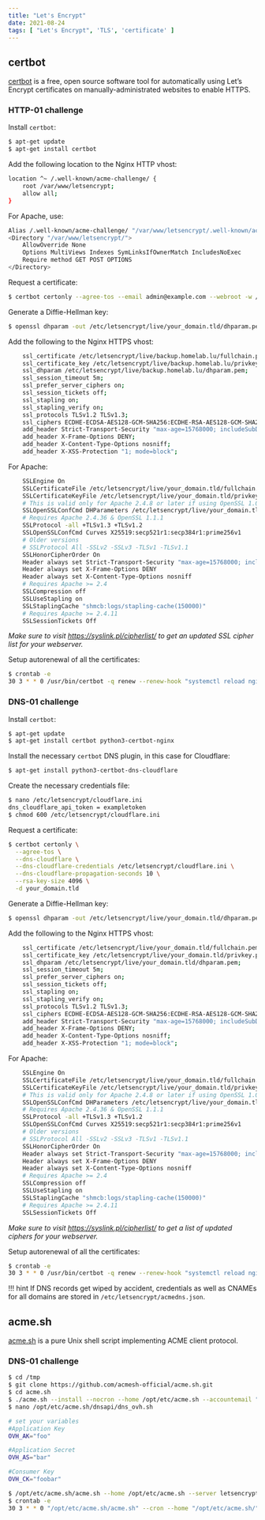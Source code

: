```yaml
---
title: "Let's Encrypt"
date: 2021-08-24
tags: [ "Let's Encrypt", 'TLS', 'certificate' ]
---
```


## certbot

[certbot](https://certbot.eff.org/) is a free, open source software tool for
automatically using Let’s Encrypt certificates on manually-administrated
websites to enable HTTPS.

### HTTP-01 challenge

Install `certbot`:
```bash
$ apt-get update
$ apt-get install certbot
```

Add the following location to the Nginx HTTP vhost:
```bash
location ^~ /.well-known/acme-challenge/ {
    root /var/www/letsencrypt;
    allow all;
}
```

For Apache, use:
```bash
Alias /.well-known/acme-challenge/ "/var/www/letsencrypt/.well-known/acme-challenge/"
<Directory "/var/www/letsencrypt/">
    AllowOverride None
    Options MultiViews Indexes SymLinksIfOwnerMatch IncludesNoExec
    Require method GET POST OPTIONS
</Directory>
```

Request a certificate:
```bash
$ certbot certonly --agree-tos --email admin@example.com --webroot -w /var/www/letsencrypt/ --rsa-key-size 4096 -d your_domain.tld -d your_domain2.tld -d your_domain3.tld
```

Generate a Diffie-Hellman key:
```bash
$ openssl dhparam -out /etc/letsencrypt/live/your_domain.tld/dhparam.pem 4096
```

Add the following to the Nginx HTTPS vhost:
```bash
    ssl_certificate /etc/letsencrypt/live/backup.homelab.lu/fullchain.pem;
    ssl_certificate_key /etc/letsencrypt/live/backup.homelab.lu/privkey.pem;
    ssl_dhparam /etc/letsencrypt/live/backup.homelab.lu/dhparam.pem;
    ssl_session_timeout 5m;
    ssl_prefer_server_ciphers on;
    ssl_session_tickets off;
    ssl_stapling on;
    ssl_stapling_verify on;
    ssl_protocols TLSv1.2 TLSv1.3;
    ssl_ciphers ECDHE-ECDSA-AES128-GCM-SHA256:ECDHE-RSA-AES128-GCM-SHA256:ECDHE-ECDSA-AES256-GCM-SHA384:ECDHE-RSA-AES256-GCM-SHA384:ECDHE-ECDSA-CHACHA20-POLY1305:ECDHE-RSA-CHACHA20-POLY1305:DHE-RSA-AES128-GCM-SHA256:DHE-RSA-AES256-GCM-SHA384;
    add_header Strict-Transport-Security "max-age=15768000; includeSubDomains; preload"; # six month
    add_header X-Frame-Options DENY;
    add_header X-Content-Type-Options nosniff;
    add_header X-XSS-Protection "1; mode=block";
```

For Apache:
```bash
    SSLEngine On
    SSLCertificateFile /etc/letsencrypt/live/your_domain.tld/fullchain.pem
    SSLCertificateKeyFile /etc/letsencrypt/live/your_domain.tld/privkey.pem
    # This is valid only for Apache 2.4.8 or later if using OpenSSL 1.0.2 or later
    SSLOpenSSLConfCmd DHParameters /etc/letsencrypt/live/your_domain.tld/dhparam.pem
    # Requires Apache 2.4.36 & OpenSSL 1.1.1
    SSLProtocol -all +TLSv1.3 +TLSv1.2
    SSLOpenSSLConfCmd Curves X25519:secp521r1:secp384r1:prime256v1
    # Older versions
    # SSLProtocol All -SSLv2 -SSLv3 -TLSv1 -TLSv1.1
    SSLHonorCipherOrder On
    Header always set Strict-Transport-Security "max-age=15768000; includeSubDomains; preload"
    Header always set X-Frame-Options DENY
    Header always set X-Content-Type-Options nosniff
    # Requires Apache >= 2.4
    SSLCompression off
    SSLUseStapling on
    SSLStaplingCache "shmcb:logs/stapling-cache(150000)"
    # Requires Apache >= 2.4.11
    SSLSessionTickets Off
```

*Make sure to visit https://syslink.pl/cipherlist/ to get an updated SSL cipher list for your webserver.*

Setup autorenewal of all the certificates:
```bash
$ crontab -e
30 3 * * 0 /usr/bin/certbot -q renew --renew-hook "systemctl reload nginx"
```

### DNS-01 challenge

Install `certbot`:
```bash
$ apt-get update
$ apt-get install certbot python3-certbot-nginx
```
Install the necessary `certbot` DNS plugin, in this case for Cloudflare:
```bash
$ apt-get install python3-certbot-dns-cloudflare
```

Create the necessary credentials file:
```bash
$ nano /etc/letsencrypt/cloudflare.ini
dns_cloudflare_api_token = exampletoken
$ chmod 600 /etc/letsencrypt/cloudflare.ini
```

Request a certificate:
```bash
$ certbot certonly \
  --agree-tos \
  --dns-cloudflare \
  --dns-cloudflare-credentials /etc/letsencrypt/cloudflare.ini \
  --dns-cloudflare-propagation-seconds 10 \
  --rsa-key-size 4096 \
  -d your_domain.tld
```

Generate a Diffie-Hellman key:
```bash
$ openssl dhparam -out /etc/letsencrypt/live/your_domain.tld/dhparam.pem 4096
```

Add the following to the Nginx HTTPS vhost:
```bash
    ssl_certificate /etc/letsencrypt/live/your_domain.tld/fullchain.pem;
    ssl_certificate_key /etc/letsencrypt/live/your_domain.tld/privkey.pem;
    ssl_dhparam /etc/letsencrypt/live/your_domain.tld/dhparam.pem;
    ssl_session_timeout 5m;
    ssl_prefer_server_ciphers on;
    ssl_session_tickets off;
    ssl_stapling on;
    ssl_stapling_verify on;
    ssl_protocols TLSv1.2 TLSv1.3;
    ssl_ciphers ECDHE-ECDSA-AES128-GCM-SHA256:ECDHE-RSA-AES128-GCM-SHA256:ECDHE-ECDSA-AES256-GCM-SHA384:ECDHE-RSA-AES256-GCM-SHA384:ECDHE-ECDSA-CHACHA20-POLY1305:ECDHE-RSA-CHACHA20-POLY1305:DHE-RSA-AES128-GCM-SHA256:DHE-RSA-AES256-GCM-SHA384;
    add_header Strict-Transport-Security "max-age=15768000; includeSubDomains; preload"; # six month
    add_header X-Frame-Options DENY;
    add_header X-Content-Type-Options nosniff;
    add_header X-XSS-Protection "1; mode=block";
```

For Apache:
```bash
    SSLEngine On
    SSLCertificateFile /etc/letsencrypt/live/your_domain.tld/fullchain.pem
    SSLCertificateKeyFile /etc/letsencrypt/live/your_domain.tld/privkey.pem
    # This is valid only for Apache 2.4.8 or later if using OpenSSL 1.0.2 or later
    SSLOpenSSLConfCmd DHParameters /etc/letsencrypt/live/your_domain.tld/dhparam.pem
    # Requires Apache 2.4.36 & OpenSSL 1.1.1
    SSLProtocol -all +TLSv1.3 +TLSv1.2
    SSLOpenSSLConfCmd Curves X25519:secp521r1:secp384r1:prime256v1
    # Older versions
    # SSLProtocol All -SSLv2 -SSLv3 -TLSv1 -TLSv1.1
    SSLHonorCipherOrder On
    Header always set Strict-Transport-Security "max-age=15768000; includeSubDomains; preload"
    Header always set X-Frame-Options DENY
    Header always set X-Content-Type-Options nosniff
    # Requires Apache >= 2.4
    SSLCompression off
    SSLUseStapling on
    SSLStaplingCache "shmcb:logs/stapling-cache(150000)"
    # Requires Apache >= 2.4.11
    SSLSessionTickets Off
```

*Make sure to visit https://syslink.pl/cipherlist/ to get a list of updated ciphers for your webserver.*

Setup autorenewal of all the certificates:
```bash
$ crontab -e
30 3 * * 0 /usr/bin/certbot -q renew --renew-hook "systemctl reload nginx"
```

!!! hint
    If DNS records get wiped by accident, credentials as well as CNAMEs for all
    domains are stored in `/etc/letsencrypt/acmedns.json`.

## acme.sh

[acme.sh](https://acme.sh/) is a pure Unix shell script implementing ACME client
protocol.

### DNS-01 challenge

```bash
$ cd /tmp
$ git clone https://github.com/acmesh-official/acme.sh.git
$ cd acme.sh
$ ./acme.sh --install --nocron --home /opt/etc/acme.sh --accountemail "user@example.com"
$ nano /opt/etc/acme.sh/dnsapi/dns_ovh.sh

# set your variables
#Application Key
OVH_AK="foo"

#Application Secret
OVH_AS="bar"

#Consumer Key
OVH_CK="foobar"

$ /opt/etc/acme.sh/acme.sh --home /opt/etc/acme.sh --server letsencrypt --issue -d example.com --dns dns_ovh
$ crontab -e
30 3 * * 0 "/opt/etc/acme.sh/acme.sh" --cron --home "/opt/etc/acme.sh/" > /dev/null
```
